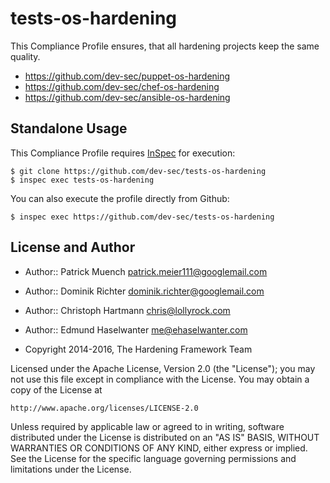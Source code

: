 tests-os-hardening
==================

This Compliance Profile ensures, that all hardening projects keep the same quality.

- https://github.com/dev-sec/puppet-os-hardening
- https://github.com/dev-sec/chef-os-hardening
- https://github.com/dev-sec/ansible-os-hardening

## Standalone Usage

This Compliance Profile requires [InSpec](https://github.com/chef/inspec) for execution:

```
$ git clone https://github.com/dev-sec/tests-os-hardening
$ inspec exec tests-os-hardening
```

You can also execute the profile directly from Github:

```
$ inspec exec https://github.com/dev-sec/tests-os-hardening
```

## License and Author

* Author:: Patrick Muench <patrick.meier111@googlemail.com>
* Author:: Dominik Richter <dominik.richter@googlemail.com>
* Author:: Christoph Hartmann <chris@lollyrock.com>
* Author:: Edmund Haselwanter <me@ehaselwanter.com>

* Copyright 2014-2016, The Hardening Framework Team

Licensed under the Apache License, Version 2.0 (the "License");
you may not use this file except in compliance with the License.
You may obtain a copy of the License at

    http://www.apache.org/licenses/LICENSE-2.0

Unless required by applicable law or agreed to in writing, software
distributed under the License is distributed on an "AS IS" BASIS,
WITHOUT WARRANTIES OR CONDITIONS OF ANY KIND, either express or implied.
See the License for the specific language governing permissions and
limitations under the License.
